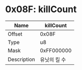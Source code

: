 # 0x08F: killCount

| Name | killCount |
| ----| ------------ |
| Offset | 0x08F |
| Type | u8 |
| Mask | 0xFF000000 |
| Description | 유닛의 킬 수 |<br>

